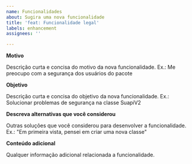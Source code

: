 ```yaml
---
name: Funcionalidades
about: Sugira uma nova funcionalidade
title: 'feat: Funcionalidade legal'
labels: enhancement
assignees: ''

---
```


**Motivo**

Descrição curta e concisa do motivo da nova funcionalidade. Ex.: Me preocupo com a segurança dos usuários do pacote

**Objetivo**

Descrição curta e concisa do objetivo da nova funcionalidade.  Ex.: Solucionar problemas de segurança na classe SuapiV2

**Descreva alternativas que você considerou**

Outras soluções que você considerou para desenvolver a funcionalidade. Ex.: "Em primeira vista, pensei em criar uma nova classe"

**Conteúdo adicional**

Qualquer informação adicional relacionada a funcionalidade.
